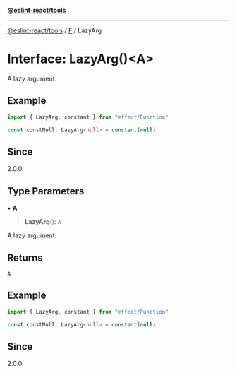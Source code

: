 [**@eslint-react/tools**](../../../README.md)

***

[@eslint-react/tools](../../../README.md) / [F](../README.md) / LazyArg

# Interface: LazyArg()\<A\>

A lazy argument.

## Example

```ts
import { LazyArg, constant } from "effect/Function"

const constNull: LazyArg<null> = constant(null)
```

## Since

2.0.0

## Type Parameters

• **A**

> **LazyArg**(): `A`

A lazy argument.

## Returns

`A`

## Example

```ts
import { LazyArg, constant } from "effect/Function"

const constNull: LazyArg<null> = constant(null)
```

## Since

2.0.0
